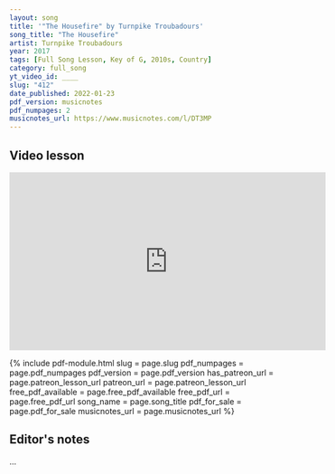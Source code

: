 ```yaml
---
layout: song
title: '"The Housefire" by Turnpike Troubadours'
song_title: "The Housefire"
artist: Turnpike Troubadours
year: 2017
tags: [Full Song Lesson, Key of G, 2010s, Country]
category: full_song
yt_video_id: ____
slug: "412"
date_published: 2022-01-23
pdf_version: musicnotes
pdf_numpages: 2
musicnotes_url: https://www.musicnotes.com/l/DT3MP
---
```


## Video lesson

<iframe width="560" height="315" src="https://www.youtube.com/embed/{{page.yt_video_id}}" frameborder="0" allow="accelerometer; autoplay; encrypted-media; gyroscope; picture-in-picture" allowfullscreen></iframe>

{% include pdf-module.html slug = page.slug pdf_numpages = page.pdf_numpages pdf_version = page.pdf_version has_patreon_url = page.patreon_lesson_url patreon_url = page.patreon_lesson_url free_pdf_available = page.free_pdf_available free_pdf_url = page.free_pdf_url song_name = page.song_title pdf_for_sale = page.pdf_for_sale musicnotes_url = page.musicnotes_url %}

## Editor's notes

...
